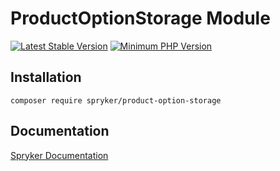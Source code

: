 # ProductOptionStorage Module
[![Latest Stable Version](https://poser.pugx.org/spryker/product-option-storage/v/stable.svg)](https://packagist.org/packages/spryker/product-option-storage)
[![Minimum PHP Version](https://img.shields.io/badge/php-%3E%3D%208.1-8892BF.svg)](https://php.net/)

## Installation

```
composer require spryker/product-option-storage
```

## Documentation

[Spryker Documentation](https://spryker.github.io)
